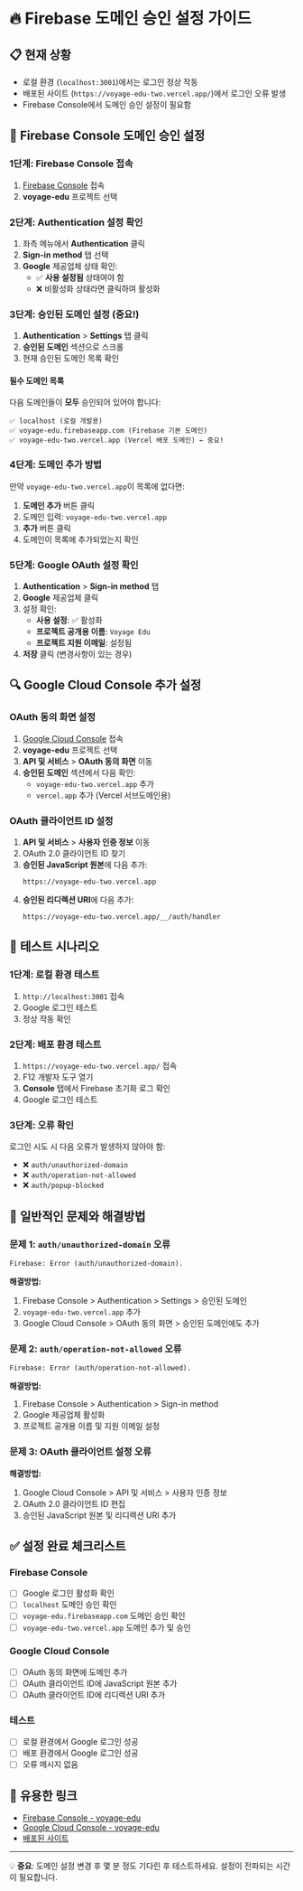 # 🔥 Firebase 도메인 승인 설정 가이드

## 📋 현재 상황
- 로컬 환경 (`localhost:3001`)에서는 로그인 정상 작동
- 배포된 사이트 (`https://voyage-edu-two.vercel.app/`)에서 로그인 오류 발생
- Firebase Console에서 도메인 승인 설정이 필요함

## 🚀 Firebase Console 도메인 승인 설정

### 1단계: Firebase Console 접속
1. [Firebase Console](https://console.firebase.google.com/) 접속
2. **voyage-edu** 프로젝트 선택

### 2단계: Authentication 설정 확인
1. 좌측 메뉴에서 **Authentication** 클릭
2. **Sign-in method** 탭 선택
3. **Google** 제공업체 상태 확인:
   - ✅ **사용 설정됨** 상태여야 함
   - ❌ 비활성화 상태라면 클릭하여 활성화

### 3단계: 승인된 도메인 설정 (중요!)
1. **Authentication** > **Settings** 탭 클릭
2. **승인된 도메인** 섹션으로 스크롤
3. 현재 승인된 도메인 목록 확인

#### 필수 도메인 목록
다음 도메인들이 **모두** 승인되어 있어야 합니다:

```
✅ localhost (로컬 개발용)
✅ voyage-edu.firebaseapp.com (Firebase 기본 도메인)
✅ voyage-edu-two.vercel.app (Vercel 배포 도메인) ← 중요!
```

### 4단계: 도메인 추가 방법
만약 `voyage-edu-two.vercel.app`이 목록에 없다면:

1. **도메인 추가** 버튼 클릭
2. 도메인 입력: `voyage-edu-two.vercel.app`
3. **추가** 버튼 클릭
4. 도메인이 목록에 추가되었는지 확인

### 5단계: Google OAuth 설정 확인
1. **Authentication** > **Sign-in method** 탭
2. **Google** 제공업체 클릭
3. 설정 확인:
   - **사용 설정**: ✅ 활성화
   - **프로젝트 공개용 이름**: `Voyage Edu`
   - **프로젝트 지원 이메일**: 설정됨
4. **저장** 클릭 (변경사항이 있는 경우)

## 🔍 Google Cloud Console 추가 설정

### OAuth 동의 화면 설정
1. [Google Cloud Console](https://console.cloud.google.com/) 접속
2. **voyage-edu** 프로젝트 선택
3. **API 및 서비스** > **OAuth 동의 화면** 이동
4. **승인된 도메인** 섹션에서 다음 확인:
   - `voyage-edu-two.vercel.app` 추가
   - `vercel.app` 추가 (Vercel 서브도메인용)

### OAuth 클라이언트 ID 설정
1. **API 및 서비스** > **사용자 인증 정보** 이동
2. OAuth 2.0 클라이언트 ID 찾기
3. **승인된 JavaScript 원본**에 다음 추가:
   ```
   https://voyage-edu-two.vercel.app
   ```
4. **승인된 리디렉션 URI**에 다음 추가:
   ```
   https://voyage-edu-two.vercel.app/__/auth/handler
   ```

## 🧪 테스트 시나리오

### 1단계: 로컬 환경 테스트
1. `http://localhost:3001` 접속
2. Google 로그인 테스트
3. 정상 작동 확인

### 2단계: 배포 환경 테스트
1. `https://voyage-edu-two.vercel.app/` 접속
2. F12 개발자 도구 열기
3. **Console** 탭에서 Firebase 초기화 로그 확인
4. Google 로그인 테스트

### 3단계: 오류 확인
로그인 시도 시 다음 오류가 발생하지 않아야 함:
- ❌ `auth/unauthorized-domain`
- ❌ `auth/operation-not-allowed`
- ❌ `auth/popup-blocked`

## 🚨 일반적인 문제와 해결방법

### 문제 1: `auth/unauthorized-domain` 오류
```
Firebase: Error (auth/unauthorized-domain).
```
**해결방법:**
1. Firebase Console > Authentication > Settings > 승인된 도메인
2. `voyage-edu-two.vercel.app` 추가
3. Google Cloud Console > OAuth 동의 화면 > 승인된 도메인에도 추가

### 문제 2: `auth/operation-not-allowed` 오류
```
Firebase: Error (auth/operation-not-allowed).
```
**해결방법:**
1. Firebase Console > Authentication > Sign-in method
2. Google 제공업체 활성화
3. 프로젝트 공개용 이름 및 지원 이메일 설정

### 문제 3: OAuth 클라이언트 설정 오류
**해결방법:**
1. Google Cloud Console > API 및 서비스 > 사용자 인증 정보
2. OAuth 2.0 클라이언트 ID 편집
3. 승인된 JavaScript 원본 및 리디렉션 URI 추가

## ✅ 설정 완료 체크리스트

### Firebase Console
- [ ] Google 로그인 활성화 확인
- [ ] `localhost` 도메인 승인 확인
- [ ] `voyage-edu.firebaseapp.com` 도메인 승인 확인
- [ ] `voyage-edu-two.vercel.app` 도메인 추가 및 승인

### Google Cloud Console
- [ ] OAuth 동의 화면에 도메인 추가
- [ ] OAuth 클라이언트 ID에 JavaScript 원본 추가
- [ ] OAuth 클라이언트 ID에 리디렉션 URI 추가

### 테스트
- [ ] 로컬 환경에서 Google 로그인 성공
- [ ] 배포 환경에서 Google 로그인 성공
- [ ] 오류 메시지 없음

## 🔗 유용한 링크

- [Firebase Console - voyage-edu](https://console.firebase.google.com/project/voyage-edu)
- [Google Cloud Console - voyage-edu](https://console.cloud.google.com/apis/credentials?project=voyage-edu)
- [배포된 사이트](https://voyage-edu-two.vercel.app/)

---

💡 **중요**: 도메인 설정 변경 후 몇 분 정도 기다린 후 테스트하세요. 설정이 전파되는 시간이 필요합니다.